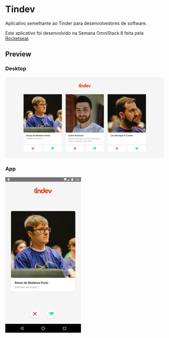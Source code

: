 # Tindev

Aplicativo semelhante ao Tinder para desenvolvedores de software.

Este aplicativo foi desenvolvido na Semana OmniStack 8 feita pela [Rocketseat](https://rocketseat.com.br/).


## Preview

### Desktop

![Preview](desktop_preview.png)

### App

<img width="240" src="app_preview.png"/>
